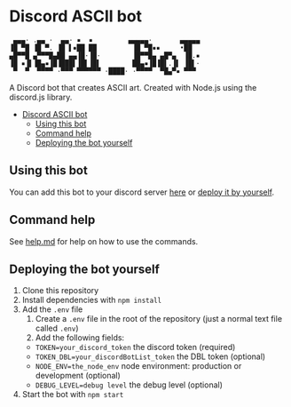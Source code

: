 # Discord ASCII bot

```
 ▄▄▄· .▄▄ ·  ▄▄· ▪  ▪         ▄▄▄▄▄·       ▄▄▄▄▄
▐█ ▀█ ▐█ ▀. ▐█ ▌▪██ ██         ▐█ ▀█▪▪     •██
▄█▀▀█ ▄▀▀▀█▄██ ▄▄▐█·▐█·        ▐█▀▀█▄ ▄█▀▄  ▐█.▪
▐█ ▪▐▌▐█▄▪▐█▐███▌▐█▌▐█▌        ██▄▪▐█▐█▌.▐▌ ▐█▌·
 ▀  ▀  ▀▀▀▀ ·▀▀▀ ▀▀▀▀▀▀ ·████· ·▀▀▀▀  ▀█▄▀▪ ▀▀▀
```

A Discord bot that creates ASCII art.
Created with Node.js using the discord.js library.

- [Discord ASCII bot](#discord-ascii-bot)
  - [Using this bot](#using-this-bot)
  - [Command help](#command-help)
  - [Deploying the bot yourself](#deploying-the-bot-yourself)

## Using this bot

You can add this bot to your discord server [here](https://discordbots.org/bot/326619566719369217) or [deploy it by yourself](#deploying-the-bot-yourself).

## Command help

See [help.md](help.md) for help on how to use the commands.

## Deploying the bot yourself

1. Clone this repository
2. Install dependencies with `npm install`
3. Add the `.env` file
    1. Create a `.env` file in the root of the repository (just a normal text file called `.env`)
    2. Add the following fields:
      - `TOKEN=your_discord_token` the discord token (required)
      - `TOKEN_DBL=your_discordBotList_token` the DBL token (optional)
      - `NODE_ENV=the_node_env` node environment: production or development (optional)
      - `DEBUG_LEVEL=debug level` the debug level (optional)
4. Start the bot with `npm start`

